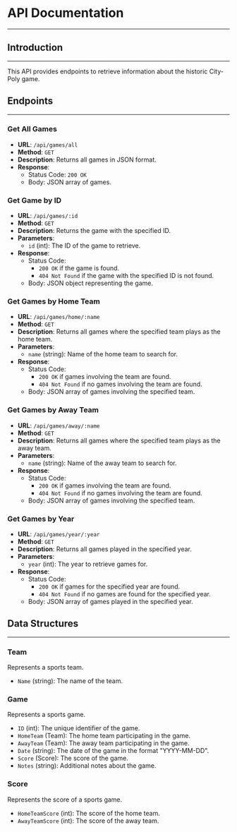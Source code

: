 # API Documentation
------------
## Introduction
------------
This API provides endpoints to retrieve information about the historic City-Poly game.

## Endpoints
------------
### Get All Games
- **URL**: `/api/games/all`
- **Method**: `GET`
- **Description**: Returns all games in JSON format.
- **Response**: 
  - Status Code: `200 OK`
  - Body: JSON array of games.

### Get Game by ID
- **URL**: `/api/games/:id`
- **Method**: `GET`
- **Description**: Returns the game with the specified ID.
- **Parameters**:
  - `id` (int): The ID of the game to retrieve.
- **Response**:
  - Status Code: 
    - `200 OK` if the game is found.
    - `404 Not Found` if the game with the specified ID is not found.
  - Body: JSON object representing the game.

### Get Games by Home Team
- **URL**: `/api/games/home/:name`
- **Method**: `GET`
- **Description**: Returns all games where the specified team plays as the home team.
- **Parameters**:
  - `name` (string): Name of the home team to search for.
- **Response**:
  - Status Code:
    - `200 OK` if games involving the team are found.
    - `404 Not Found` if no games involving the team are found.
  - Body: JSON array of games involving the specified team.

### Get Games by Away Team
- **URL**: `/api/games/away/:name`
- **Method**: `GET`
- **Description**: Returns all games where the specified team plays as the away team.
- **Parameters**:
  - `name` (string): Name of the away team to search for.
- **Response**:
  - Status Code:
    - `200 OK` if games involving the team are found.
    - `404 Not Found` if no games involving the team are found.
  - Body: JSON array of games involving the specified team.

### Get Games by Year
- **URL**: `/api/games/year/:year`
- **Method**: `GET`
- **Description**: Returns all games played in the specified year.
- **Parameters**:
  - `year` (int): The year to retrieve games for.
- **Response**:
  - Status Code:
    - `200 OK` if games for the specified year are found.
    - `404 Not Found` if no games are found for the specified year.
  - Body: JSON array of games played in the specified year.

## Data Structures
------------
### Team
Represents a sports team.

- `Name` (string): The name of the team.

### Game
Represents a sports game.

- `ID` (int): The unique identifier of the game.
- `HomeTeam` (Team): The home team participating in the game.
- `AwayTeam` (Team): The away team participating in the game.
- `Date` (string): The date of the game in the format "YYYY-MM-DD".
- `Score` (Score): The score of the game.
- `Notes` (string): Additional notes about the game.

### Score
Represents the score of a sports game.

- `HomeTeamScore` (int): The score of the home team.
- `AwayTeamScore` (int): The score of the away team.
